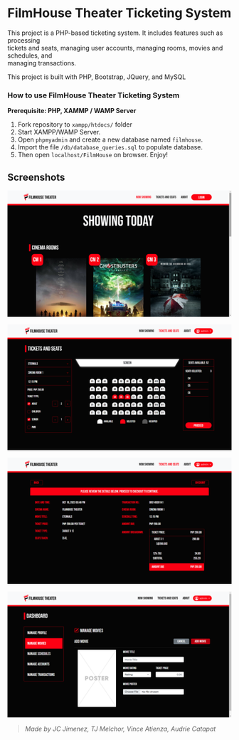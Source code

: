 # FilmHouse Theater Ticketing System

This project is a PHP-based ticketing system. It includes features such as processing  
tickets and seats, managing user accounts, managing rooms, movies and schedules, and  
managing transactions. 

This project is built with PHP, Bootstrap, JQuery, and MySQL

### How to use FilmHouse Theater Ticketing System

**Prerequisite: PHP, XAMMP / WAMP Server**

1. Fork repository to `xampp/htdocs/` folder
2. Start XAMPP/WAMP Server.
3. Open `phpmyadmin` and create a new database named `filmhouse`.
4. Import the file `/db/database_queries.sql` to populate database.
5. Then open `localhost/FilmHouse` on browser. Enjoy!

## Screenshots

![Home](/img/screenshot-1.png)

![Tickets](/img/screenshot-2.png)

![Checkout](/img/screenshot-3.png)

![Manage Movies](/img/screenshot-4.png)

>*Made by JC Jimenez, TJ Melchor, Vince Atienza, Audrie Catapat*
